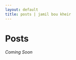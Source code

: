 ```yaml
---
layout: default
title: posts | jamil bou kheir
---
```


<h1>
  Posts
</h1>

<p>
  <i>Coming Soon</i>
</p>
